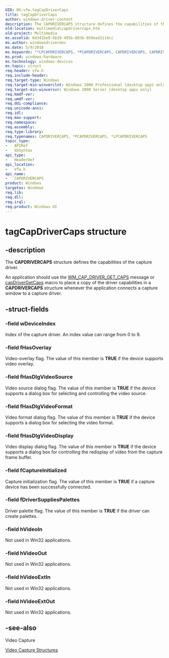 ```yaml
---
UID: NS:vfw.tagCapDriverCaps
title: tagCapDriverCaps
author: windows-driver-content
description: The CAPDRIVERCAPS structure defines the capabilities of the capture driver.An application should use the WM_CAP_DRIVER_GET_CAPS message or capDriverGetCaps macro to place a copy of the driver capabilities in a CAPDRIVERCAPS structure whenever the application connects a capture window to a capture driver.
old-location: multimedia\capdrivercaps.htm
old-project: Multimedia
ms.assetid: 6d341be9-6b10-495b-803b-059ead1114cc
ms.author: windowsdriverdev
ms.date: 5/9/2018
ms.keywords: "*LPCAPDRIVERCAPS, *PCAPDRIVERCAPS, CAPDRIVERCAPS, CAPDRIVERCAPS structure [Windows Multimedia], _win32_CAPDRIVERCAPS_str, multimedia.capdrivercaps, tagCapDriverCaps, vfw/CAPDRIVERCAPS"
ms.prod: windows-hardware
ms.technology: windows-devices
ms.topic: struct
req.header: vfw.h
req.include-header: 
req.target-type: Windows
req.target-min-winverclnt: Windows 2000 Professional [desktop apps only]
req.target-min-winversvr: Windows 2000 Server [desktop apps only]
req.kmdf-ver: 
req.umdf-ver: 
req.ddi-compliance: 
req.unicode-ansi: 
req.idl: 
req.max-support: 
req.namespace: 
req.assembly: 
req.type-library: 
req.typenames: CAPDRIVERCAPS, *PCAPDRIVERCAPS, *LPCAPDRIVERCAPS
topic_type:
-	APIRef
-	kbSyntax
api_type:
-	HeaderDef
api_location:
-	Vfw.h
api_name:
-	CAPDRIVERCAPS
product: Windows
targetos: Windows
req.lib: 
req.dll: 
req.irql: 
req.product: Windows UI
---
```


# tagCapDriverCaps structure


## -description



The <b>CAPDRIVERCAPS</b> structure defines the capabilities of the capture driver.

An application should use the <a href="https://msdn.microsoft.com/898a800c-1109-47cd-bcc9-cb61d86a4a2e">WM_CAP_DRIVER_GET_CAPS</a> message or <a href="https://msdn.microsoft.com/2ca3a1b1-1d88-480f-b079-82da111c4565">capDriverGetCaps</a> macro to place a copy of the driver capabilities in a <b>CAPDRIVERCAPS</b> structure whenever the application connects a capture window to a capture driver.




## -struct-fields




### -field wDeviceIndex

Index of the capture driver. An index value can range from 0 to 9.


### -field fHasOverlay

Video-overlay flag. The value of this member is <b>TRUE</b> if the device supports video overlay.


### -field fHasDlgVideoSource

Video source dialog flag. The value of this member is <b>TRUE</b> if the device supports a dialog box for selecting and controlling the video source.


### -field fHasDlgVideoFormat

Video format dialog flag. The value of this member is <b>TRUE</b> if the device supports a dialog box for selecting the video format.


### -field fHasDlgVideoDisplay

Video display dialog flag. The value of this member is <b>TRUE</b> if the device supports a dialog box for controlling the redisplay of video from the capture frame buffer.


### -field fCaptureInitialized

Capture initialization flag. The value of this member is <b>TRUE</b> if a capture device has been successfully connected.


### -field fDriverSuppliesPalettes

Driver palette flag. The value of this member is <b>TRUE</b> if the driver can create palettes.


### -field hVideoIn

Not used in Win32 applications.


### -field hVideoOut

Not used in Win32 applications.


### -field hVideoExtIn

Not used in Win32 applications.


### -field hVideoExtOut

Not used in Win32 applications.


## -see-also




Video Capture



<a href="https://msdn.microsoft.com/180010d2-240e-433d-b306-341b9b1e0b57">Video Capture Structures</a>
 

 

